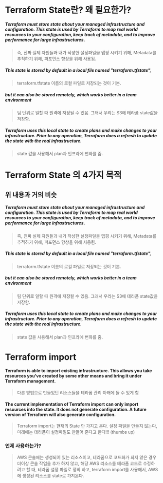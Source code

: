Terraform State란? 왜 필요한가?
================================
##### Terraform must store state about your managed infrastructure and configuration. This state is used by Terraform to map real world resources to your configuration, keep track of metadata, and to improve performance for large infrastructures.
> 즉, 진짜 실제 자원들과 내가 작성한 설정파일을 맵핑 시키기 위해, Metadata를 추적하기 위해, 퍼포먼스 향상을 위해 사용됨.    
##### This state is stored by default in a local file named "terraform.tfstate", 
> terraform.tfstate 이름의 로컬 파일로 저장되는 것이 기본.    
##### but it can also be stored remotely, which works better in a team environment
>  팀 단위로 일할 때 원격에 저장될 수 있음. 그래서 우리는 S3에 테라폼 state값을 저장함.     
##### Terraform uses this local state to create plans and make changes to your infrastructure. Prior to any operation, Terraform does a refresh to update the state with the real infrastructure.
> state 값을 사용해서 plan과 인프라에 변화를 줌.    


Terraform State 의 4가지 목적
============================= 
위 내용과 거의 비슷 
------------------
##### Terraform must store state about your managed infrastructure and configuration. This state is used by Terraform to map real world resources to your configuration, keep track of metadata, and to improve performance for large infrastructures.
> 즉, 진짜 실제 자원들과 내가 작성한 설정파일을 맵핑 시키기 위해, Metadata를 추적하기 위해, 퍼포먼스 향상을 위해 사용됨.    
##### This state is stored by default in a local file named "terraform.tfstate", 
> terraform.tfstate 이름의 로컬 파일로 저장되는 것이 기본.    
##### but it can also be stored remotely, which works better in a team environment
>  팀 단위로 일할 때 원격에 저장될 수 있음. 그래서 우리는 S3에 테라폼 state값을 저장함.       
##### Terraform uses this local state to create plans and make changes to your infrastructure. Prior to any operation, Terraform does a refresh to update the state with the real infrastructure.
> state 값을 사용해서 plan과 인프라에 변화를 줌.    

Terraform import 
=================
#### Terraform is able to import existing infrastructure. This allows you take resources you've created by some other means and bring it under Terraform management.
> 다른 방법으로 만들었던 리소스들을 테라폼 관리 아래에 둘 수 있게 함
#### The current implementation of Terraform import can only import resources into the state. It does not generate configuration. A future version of Terraform will also generate configuration.
> Terraform import는 현재의 State 만 가지고 온다. 설정 파일을 만들지 않는다, 미래에는 테라폼이 설정파일도 만들어 준다고 한다!!! (thumbs up)

### 언제 사용하는가?
> AWS 콘솔에는 생성되어 있는 리소스이고, 테라폼으로 코드화가 되지 않은 경우
> 더이상 콘솔 작업을 추가 하지 않고, 해당 AWS 리소스를 테라폼 코드로 수정하려고 할 때,
> 테라폼 설정 파일로 정의 하고, terraform import를 사용해서, AWS에 생성된 리소스를 state로 가져온다. 
